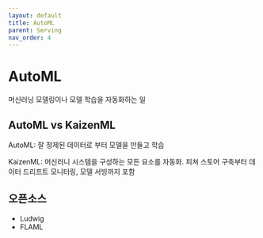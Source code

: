 ```yaml
---
layout: default
title: AutoML
parent: Serving
nav_order: 4
---
```

# AutoML

머신러닝 모델링이나 모델 학습을 자동화하는 일

## AutoML vs KaizenML

AutoML: 잘 정제된 데이터로 부터 모델을 만들고 학습

KaizenML: 머신러니 시스템을 구성하는 모든 요소를 자동화. 피쳐 스토어 구축부터 데이터 드리프트 모니터링, 모델 서빙까지 포함

## 오픈소스

- Ludwig
- FLAML
